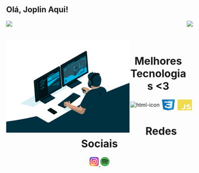 ## Olá, Joplin Aqui!

<div>
  
  <img  height="180em" src="https://github-readme-stats.vercel.app/api?username=MrJoplinMV&show_icons=true&theme=great-gatsby&include_all_commits=true&count_private=true"/>
  <img align="right" height="180em" src="https://github-readme-stats.vercel.app/api/top-langs/?username=MrJoplinMV&layout=compact&langs_count=16&theme=great-gatsby"/>
</div>
<br>

<div  align="center"> 
  <div style="display: inline_block"><br>
    <img align="left" height="250" alt="coding-time" src="code.gif">
    <h1 align="center">Melhores Tecnologias <3</h1>
    <img align="center" height="30" width="40" alt="html-icon" "[![Discord](https://img.shields.io/badge/Discord-7289DA?style=for-the-badge&logo=discord&logoColor=white)]()>
    <img align="center" height="30" width="40" alt="css-icon" src="https://raw.githubusercontent.com/devicons/devicon/master/icons/css3/css3-original.svg">
    <img align="center" height="30" width="40" alt="js-icon"  src="https://raw.githubusercontent.com/devicons/devicon/master/icons/javascript/javascript-plain.svg">
   </div>
    
  
  <h1 align="center">Redes Sociais</h1>
    <a href = "https://www.instagram.com/erikmartinsjp/">
      <img width="25" src="instagram.png">
    </a>
    <a href = "https://open.spotify.com/user/2cg9l0aos4isujslo083nvy4z?si=MWPtDUmtQOqkHuAdmb6IGA">
      <img width="25" src="spotify.png">
    </a>
</div>
